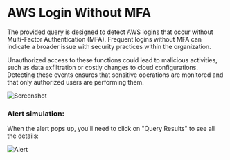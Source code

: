 # AWS Login Without MFA

The provided query is designed to detect AWS logins that occur without Multi-Factor Authentication (MFA). Frequent logins without MFA can indicate a broader issue with security practices within the organization.

Unauthorized access to these functions could lead to malicious activities, such as data exfiltration or costly changes to cloud configurations. Detecting these events ensures that sensitive operations are monitored and that only authorized users are performing them.

![Screenshot](https://github.com/user-attachments/assets/9cd7ba01-86e6-4350-9d06-778fcdd5d7c2)

### Alert simulation:

When the alert pops up, you'll need to click on "Query Results" to see all the details:

![Alert](https://github.com/user-attachments/assets/26e4f1ba-8348-4d35-9348-e03fdaac31cc)
